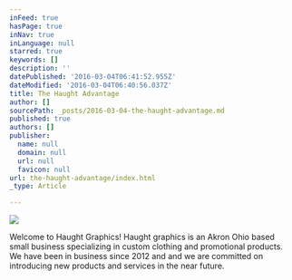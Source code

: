 ```yaml
---
inFeed: true
hasPage: true
inNav: true
inLanguage: null
starred: true
keywords: []
description: ''
datePublished: '2016-03-04T06:41:52.955Z'
dateModified: '2016-03-04T06:40:56.037Z'
title: The Haught Advantage
author: []
sourcePath: _posts/2016-03-04-the-haught-advantage.md
published: true
authors: []
publisher:
  name: null
  domain: null
  url: null
  favicon: null
url: the-haught-advantage/index.html
_type: Article

---
```

![](https://the-grid-user-content.s3-us-west-2.amazonaws.com/8e65a3f8-345a-4e8b-b1a7-f4b5d70701b6.png)

Welcome to Haught Graphics!  Haught graphics is an Akron Ohio based small business specializing in custom clothing and promotional products.  We have been in business since 2012 and and we are committed on introducing new products and services in the near future.
